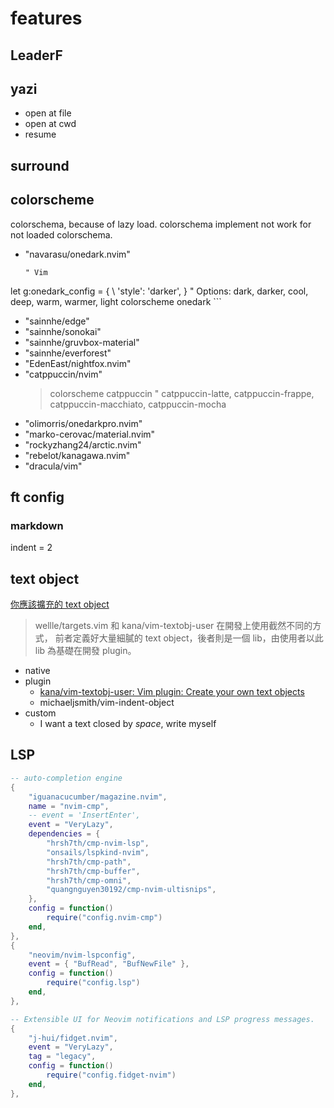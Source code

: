# features

## LeaderF

## yazi
- open at file
- open at cwd
- resume

## surround


## colorscheme

colorschema, because of lazy load. colorschema implement not work for not loaded colorschema.

- "navarasu/onedark.nvim"
    ```vim
    " Vim
let g:onedark_config = {
    \ 'style': 'darker',
\}
" Options: dark, darker, cool, deep, warm, warmer, light
colorscheme onedark
    ```
- "sainnhe/edge"
- "sainnhe/sonokai"
- "sainnhe/gruvbox-material"
- "sainnhe/everforest"
- "EdenEast/nightfox.nvim"
- "catppuccin/nvim"
  > colorscheme catppuccin " catppuccin-latte, catppuccin-frappe, catppuccin-macchiato, catppuccin-mocha
- "olimorris/onedarkpro.nvim"
- "marko-cerovac/material.nvim"
- "rockyzhang24/arctic.nvim"
- "rebelot/kanagawa.nvim"
- "dracula/vim"

## ft config
### markdown
indent = 2

## text object
[你應該擴充的 text object](https://amikai.github.io/2020/09/22/vim-text-object/)
> wellle/targets.vim 和 kana/vim-textobj-user 在開發上使用截然不同的方式，
> 前者定義好大量細膩的 text object，後者則是一個 lib，由使用者以此 lib 為基礎在開發 plugin。

- native
- plugin
  - [kana/vim-textobj-user: Vim plugin: Create your own text objects](https://github.com/kana/vim-textobj-user)
  - michaeljsmith/vim-indent-object
- custom
  - I want a text closed by *space*, write myself

## LSP
```lua
-- auto-completion engine
{
    "iguanacucumber/magazine.nvim",
    name = "nvim-cmp",
    -- event = 'InsertEnter',
    event = "VeryLazy",
    dependencies = {
        "hrsh7th/cmp-nvim-lsp",
        "onsails/lspkind-nvim",
        "hrsh7th/cmp-path",
        "hrsh7th/cmp-buffer",
        "hrsh7th/cmp-omni",
        "quangnguyen30192/cmp-nvim-ultisnips",
    },
    config = function()
        require("config.nvim-cmp")
    end,
},
{
    "neovim/nvim-lspconfig",
    event = { "BufRead", "BufNewFile" },
    config = function()
        require("config.lsp")
    end,
},

-- Extensible UI for Neovim notifications and LSP progress messages.
{
    "j-hui/fidget.nvim",
    event = "VeryLazy",
    tag = "legacy",
    config = function()
        require("config.fidget-nvim")
    end,
},
```

